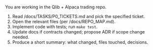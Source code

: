 You are working in the Qlib + Alpaca trading repo.
1) Read /docs/TASKS/P0_TICKETS.md and pick the specified ticket.
2) Open the relevant files (per /docs/REPO_MAP.md).
3) Implement code with tests; run `make test`.
4) Update docs if contracts changed; propose ADR if scope change needed.
5) Produce a short summary: what changed, files touched, decisions.
